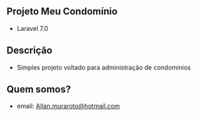 ## Projeto Meu Condomínio

- Laravel 7.0

## Descrição

- Simples projeto voltado para administração de condominios 

## Quem somos?

- email: Allan.muraroto@hotmail.com
